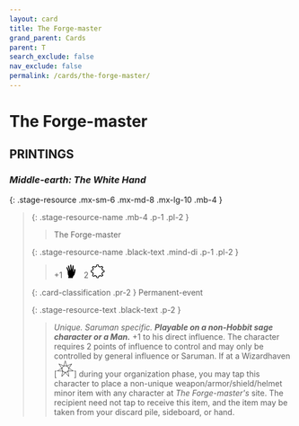 ```yaml
---
layout: card
title: The Forge-master
grand_parent: Cards
parent: T
search_exclude: false
nav_exclude: false
permalink: /cards/the-forge-master/
---
```


# The Forge-master


## PRINTINGS


### _Middle-earth: The White Hand_

{: .stage-resource .mx-sm-6 .mx-md-8 .mx-lg-10 .mb-4 }
> {: .stage-resource-name .mb-4 .p-1 .pl-2 }
> > <div class="card-mp"></div>
> > <div class="card-name">The Forge-master</div>
>
> {: .stage-resource-name .black-text .mind-di .p-1 .pl-2 }
> > +1 ![](/assets/images/di.svg)&emsp;2 ![](/assets/images/stage-point.svg)
>
> {: .card-classification .pr-2 }
> Permanent-event
>
> {: .stage-resource-text .black-text .p-2 }
> > _Unique._ _Saruman specific._ ***Playable on a non-Hobbit sage character or a Man.*** +1 to his direct influence. The character requires 2 points of influence to control and may only be controlled by general influence or Saruman. If at a Wizardhaven <nobr>[<img src="/assets/images/free-haven.svg">]</nobr> during your organization phase, you may tap this character to place a non-unique weapon/armor/shield/helmet minor item with any character at _The Forge-master's_ site. The recipient need not tap to receive this item, and the item may be taken from your discard pile, sideboard, or hand. 
> 
